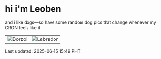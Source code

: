 # hi i'm Leoben

and i like dogs—so have some random dog pics that change whenever my CRON feels like it

|  |  |
|--------|----------|
| ![Borzoi](https://random-dog-vercel.vercel.app/api/random-borzoi?v=1749973763) | ![Labrador](https://random-dog-vercel.vercel.app/api/random-labrador?v=1749973763) |

Last updated: 2025-06-15 15:49 PHT

